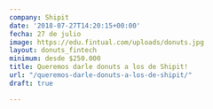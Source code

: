 ```yaml
---
company: Shipit
date: '2018-07-27T14:20:15+00:00'
fecha: 27 de julio
image: https://edu.fintual.com/uploads/donuts.jpg
layout: donuts_fintech
minimum: desde $250.000
title: Queremos darle donuts a los de Shipit!
url: "/queremos-darle-donuts-a-los-de-shipit/"
draft: true

---
```

